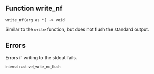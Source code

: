 ## Function **write_nf**
```
write_nf(arg as *) -> void
```


Similar to the `write` function, but does not flush the standard output.


## Errors

Errors if writing to the stdout fails.


<sub>internal rust::vel_write_no_flush</sub>
